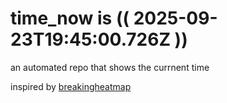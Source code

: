 # time_now is (( 2025-09-23T19:45:00.726Z ))

an automated repo that shows the currnent time

inspired by [breakingheatmap](https://github.com/breakingheatmap/breakingheatmap)